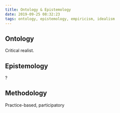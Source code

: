 ```yaml
---
title: Ontology & Epistemology
date: 2019-09-25 08:32:23
tags: ontology, epistemology, empiricism, idealism
---
```


## Ontology

Critical realist.

## Epistemology

?

## Methodology

Practice-based, participatory
